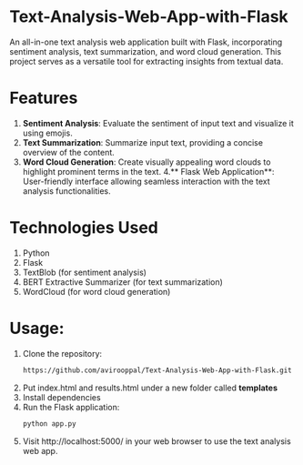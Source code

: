 # Text-Analysis-Web-App-with-Flask

An all-in-one text analysis web application built with Flask, incorporating sentiment analysis, text summarization, and word cloud generation. This project serves as a versatile tool for extracting insights from textual data.

# Features
 1. **Sentiment Analysis**: Evaluate the sentiment of input text and visualize it using emojis.
 2. **Text Summarization**: Summarize input text, providing a concise overview of the content.
 3. **Word Cloud Generation**: Create visually appealing word clouds to highlight prominent terms in the text.
 4.** Flask Web Application**: User-friendly interface allowing seamless interaction with the text analysis functionalities.

# Technologies Used
 1. Python
 2. Flask
 3. TextBlob (for sentiment analysis)
 4. BERT Extractive Summarizer (for text summarization)
 5. WordCloud (for word cloud generation)

# Usage:
1. Clone the repository:
   ```bash
   https://github.com/avirooppal/Text-Analysis-Web-App-with-Flask.git
   ```
2. Put index.html and results.html under a new folder called **templates**
3. Install dependencies
4. Run the Flask application:
   ```bash
   python app.py
   ```
5. Visit http://localhost:5000/ in your web browser to use the text analysis web app.
